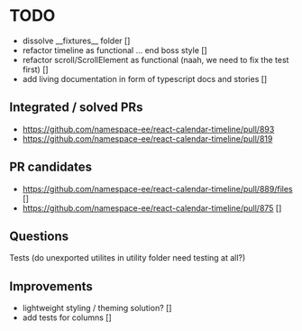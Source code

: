 # TODO

- dissolve \_\_fixtures\_\_ folder []
- refactor timeline as functional ... end boss style []
- refactor scroll/ScrollElement as functional (naah, we need to fix the test first) []
- add living documentation in form of typescript docs and stories []

## Integrated / solved PRs

- https://github.com/namespace-ee/react-calendar-timeline/pull/893
- https://github.com/namespace-ee/react-calendar-timeline/pull/819

## PR candidates

- https://github.com/namespace-ee/react-calendar-timeline/pull/889/files []
- https://github.com/namespace-ee/react-calendar-timeline/pull/875 []

## Questions

Tests (do unexported utilites in utility folder need testing at all?)

## Improvements

- lightweight styling / theming solution? []
- add tests for columns []
